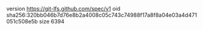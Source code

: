version https://git-lfs.github.com/spec/v1
oid sha256:320bb046b7d76e8b2a4008c05c743c74988f17a8f8a04e03a4d471051c508e5b
size 6394
